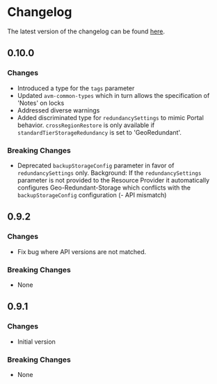 # Changelog

The latest version of the changelog can be found [here](https://github.com/Azure/bicep-registry-modules/blob/main/avm/res/recovery-services/vault/CHANGELOG.md).

## 0.10.0

### Changes

- Introduced a type for the `tags` parameter
- Updated `avm-common-types` which in turn allows the specification of 'Notes' on locks
- Addressed diverse warnings
- Added discriminated type for `redundancySettings` to mimic Portal behavior. `crossRegionRestore` is only available if `standardTierStorageRedundancy` is set to 'GeoRedundant'.

### Breaking Changes

- Deprecated `backupStorageConfig` parameter in favor of `redundancySettings` only.
  Background: If the `redundancySettings` parameter is not provided to the Resource Provider it automatically configures Geo-Redundant-Storage which conflicts with the `backupStorageConfig` configuration (- API mismatch)

## 0.9.2

### Changes

- Fix bug where API versions are not matched.

### Breaking Changes

- None

## 0.9.1

### Changes

- Initial version

### Breaking Changes

- None
